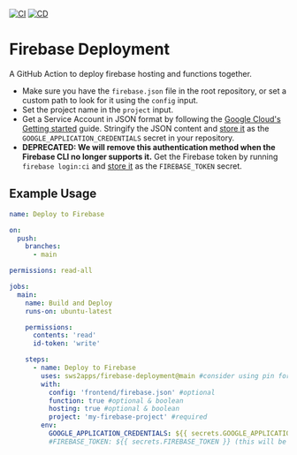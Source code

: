 [![CI](https://github.com/sws2apps/firebase-deployment/actions/workflows/ci.yml/badge.svg)](https://github.com/sws2apps/firebase-deployment/actions/workflows/ci.yml)
[![CD](https://github.com/sws2apps/firebase-deployment/actions/workflows/publish.yml/badge.svg)](https://github.com/sws2apps/firebase-deployment/actions/workflows/publish.yml)

# Firebase Deployment

A GitHub Action to deploy firebase hosting and functions together.

- Make sure you have the `firebase.json` file in the root repository, or set a custom path to look for it using the `config` input.
- Set the project name in the `project` input.
- Get a Service Account in JSON format by following the [Google Cloud's Getting started](https://cloud.google.com/docs/authentication/getting-started) guide. Stringify the JSON content and [store it](https://help.github.com/en/articles/virtual-environments-for-github-actions#creating-and-using-secrets-encrypted-variables) as the `GOOGLE_APPLICATION_CREDENTIALS` secret in your repository.
- **DEPRECATED: We will remove this authentication method when the Firebase CLI no longer supports it.** Get the Firebase token by running `firebase login:ci` and [store it](https://help.github.com/en/articles/virtual-environments-for-github-actions#creating-and-using-secrets-encrypted-variables) as the `FIREBASE_TOKEN` secret.

## Example Usage

```yaml
name: Deploy to Firebase

on:
  push:
    branches:
      - main

permissions: read-all

jobs:
  main:
    name: Build and Deploy
    runs-on: ubuntu-latest

    permissions:
      contents: 'read'
      id-token: 'write'

    steps:
      - name: Deploy to Firebase
        uses: sws2apps/firebase-deployment@main #consider using pin for dependabot auto update
        with:
          config: 'frontend/firebase.json' #optional
          function: true #optional & boolean
          hosting: true #optional & boolean
          project: 'my-firebase-project' #required
        env:
          GOOGLE_APPLICATION_CREDENTIALS: ${{ secrets.GOOGLE_APPLICATION_CREDENTIALS }}
          #FIREBASE_TOKEN: ${{ secrets.FIREBASE_TOKEN }} (this will be removed)
```
